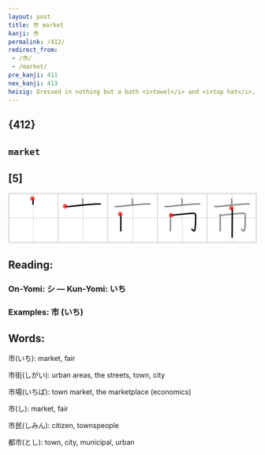 ```yaml
---
layout: post
title: 市 market
kanji: 市
permalink: /412/
redirect_from:
 - /市/
 - /market/
pre_kanji: 411
nex_kanji: 413
heisig: Dressed in nothing but a bath <i>towel</i> and <i>top hat</i>, one sets off to the <b>market</b>place in search of a bargain or two.
---
```


## {412}

## `market`

## [5]

<div class="stroke"><img src="../images/E5B882.png" /></div>

## Reading:

### On-Yomi: シ &mdash; Kun-Yomi: いち

### Examples: 市 (いち)

## Words:

市(いち): market, fair

市街(しがい): urban areas, the streets, town, city

市場(いちば): town market, the marketplace (economics)

市(し): market, fair

市民(しみん): citizen, townspeople

都市(とし): town, city, municipal, urban
